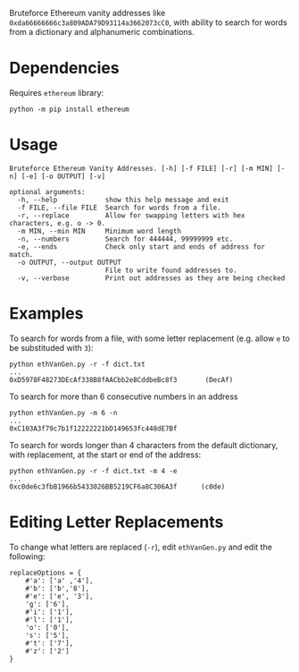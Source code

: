 Bruteforce Ethereum vanity addresses like `0xda66666666c3a809ADA79D93114a3662073cC0`, with ability to search for words from a dictionary and alphanumeric combinations.

# Dependencies
Requires `ethereum` library:
```
python -m pip install ethereum
```

# Usage
```
Bruteforce Ethereum Vanity Addresses. [-h] [-f FILE] [-r] [-m MIN] [-n] [-e] [-o OUTPUT] [-v]

optional arguments:
  -h, --help            show this help message and exit
  -f FILE, --file FILE  Search for words from a file.
  -r, --replace         Allow for swapping letters with hex characters, e.g. o -> 0.
  -m MIN, --min MIN     Minimum word length
  -n, --numbers         Search for 444444, 99999999 etc.
  -e, --ends            Check only start and ends of address for match.
  -o OUTPUT, --output OUTPUT
                        File to write found addresses to.
  -v, --verbose         Print out addresses as they are being checked
```


# Examples
To search for words from a file, with some letter replacement (e.g. allow  `e` to be substituded with `3`):
```
python ethVanGen.py -r -f dict.txt
...
0xD5978F48273DEcAf338B8fAACbb2e8CddbeBc8f3       (DecAf)
```


To search for more than 6 consecutive numbers in an address
```
python ethVanGen.py -m 6 -n
...
0xC103A3f79c7b1f12222221bD149653fc448dE7Bf
```


To search for words longer than 4 characters from the default dictionary, with replacement, at the start or end of the address:
```
python ethVanGen.py -r -f dict.txt -m 4 -e
...
0xc0de6c3fbB1966b5433026BB5219CF6a8C306A3f      (c0de)
```


# Editing Letter Replacements
To change what letters are replaced (`-r`), edit `ethVanGen.py` and edit the following:
```
replaceOptions = {
    #'a': ['a' ,'4'],
    #'b': ['b','8'],
    #'e': ['e', '3'],
    'g': ['6'],
    #'i': ['1'],
    #'l': ['1'],
    'o': ['0'],
    's': ['5'],
    #'t': ['7'],
    #'z': ['2']
}

```

